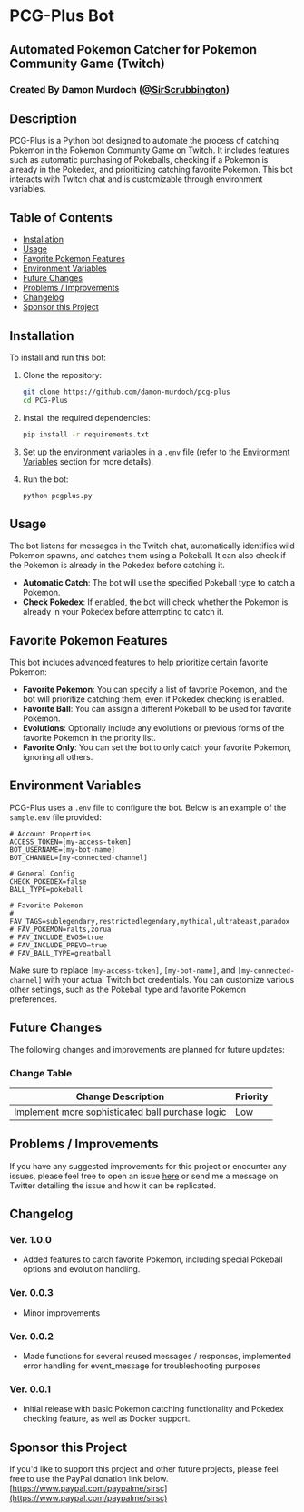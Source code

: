 # PCG-Plus Bot
## Automated Pokemon Catcher for Pokemon Community Game (Twitch)
### Created By Damon Murdoch ([@SirScrubbington](https://github.com/SirScrubbington))

## Description

PCG-Plus is a Python bot designed to automate the process of catching Pokemon in the Pokemon Community Game on Twitch. It includes features such as automatic purchasing of Pokeballs, checking if a Pokemon is already in the Pokedex, and prioritizing catching favorite Pokemon. This bot interacts with Twitch chat and is customizable through environment variables.

## Table of Contents

- [Installation](#installation)
- [Usage](#usage)
- [Favorite Pokemon Features](#favorite-pokemon-features)
- [Environment Variables](#environment-variables)
- [Future Changes](#future-changes)
- [Problems / Improvements](#problems--improvements)
- [Changelog](#changelog)
- [Sponsor this Project](#sponsor-this-project)

## Installation

To install and run this bot:

1. Clone the repository:
   ```bash
   git clone https://github.com/damon-murdoch/pcg-plus
   cd PCG-Plus
   ```

2. Install the required dependencies:
   ```bash
   pip install -r requirements.txt
   ```

3. Set up the environment variables in a `.env` file (refer to the [Environment Variables](#environment-variables) section for more details).

4. Run the bot:
   ```bash
   python pcgplus.py
   ```

## Usage

The bot listens for messages in the Twitch chat, automatically identifies wild Pokemon spawns, and catches them using a Pokeball. It can also check if the Pokemon is already in the Pokedex before catching it.

- **Automatic Catch**: The bot will use the specified Pokeball type to catch a Pokemon.
- **Check Pokedex**: If enabled, the bot will check whether the Pokemon is already in your Pokedex before attempting to catch it.

## Favorite Pokemon Features

This bot includes advanced features to help prioritize certain favorite Pokemon:

- **Favorite Pokemon**: You can specify a list of favorite Pokemon, and the bot will prioritize catching them, even if Pokedex checking is enabled.
- **Favorite Ball**: You can assign a different Pokeball to be used for favorite Pokemon.
- **Evolutions**: Optionally include any evolutions or previous forms of the favorite Pokemon in the priority list.
- **Favorite Only**: You can set the bot to only catch your favorite Pokemon, ignoring all others.

## Environment Variables

PCG-Plus uses a `.env` file to configure the bot. Below is an example of the `sample.env` file provided:

```env
# Account Properties
ACCESS_TOKEN=[my-access-token]
BOT_USERNAME=[my-bot-name]
BOT_CHANNEL=[my-connected-channel]

# General Config
CHECK_POKEDEX=false
BALL_TYPE=pokeball

# Favorite Pokemon
# FAV_TAGS=sublegendary,restrictedlegendary,mythical,ultrabeast,paradox
# FAV_POKEMON=ralts,zorua
# FAV_INCLUDE_EVOS=true
# FAV_INCLUDE_PREVO=true
# FAV_BALL_TYPE=greatball
```

Make sure to replace `[my-access-token]`, `[my-bot-name]`, and `[my-connected-channel]` with your actual Twitch bot credentials. You can customize various other settings, such as the Pokeball type and favorite Pokemon preferences.

## Future Changes

The following changes and improvements are planned for future updates:

### Change Table

| Change Description               | Priority |
| -------------------------------- | -------- |
| Implement more sophisticated ball purchase logic | Low     |

## Problems / Improvements

If you have any suggested improvements for this project or encounter any issues, please feel free to open an issue [here](../../issues) or send me a message on Twitter detailing the issue and how it can be replicated.

## Changelog

### Ver. 1.0.0

- Added features to catch favorite Pokemon, including special Pokeball options and evolution handling.

### Ver. 0.0.3

- Minor improvements

### Ver. 0.0.2

- Made functions for several reused messages / responses, implemented error handling for event_message for troubleshooting purposes

### Ver. 0.0.1

- Initial release with basic Pokemon catching functionality and Pokedex checking feature, as well as Docker support.

## Sponsor this Project

If you'd like to support this project and other future projects, please feel free to use the PayPal donation link below.  
[https://www.paypal.com/paypalme/sirsc](https://www.paypal.com/paypalme/sirsc)
